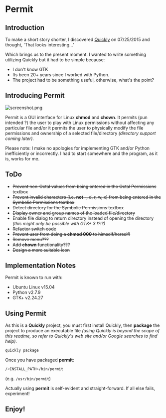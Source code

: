Permit
==============
  
## Introduction
To make a short story shorter, I discovered [Quickly](https://wiki.ubuntu.com/Quickly) on 07/25/2015 
and thought, 'That looks interesting...'

Which brings us to the present moment. I wanted to write something utilizing Quickly but it had to be simple because:
 
- I don't know GTK
- Its been 20+ years since I worked with Python. 
- The project had to be something useful, otherwise, what's the point?
 
## Introducing Permit
![screenshot.png](https://bitbucket.org/repo/GM556R/images/2197090324-screenshot.png)

Permit is a GUI interface for Linux **chmod** and **chown**. It permits (pun intended ?) the user to play with Linux permissions 
without affecting any particular file and/or it permits the user to physically modify the file permissions and ownership of a 
selected file/directory *(directory support coming later)*.

Please note: I make no apologies for implementing GTK and/or Python inefficiently or incorrectly. I had to start 
somewhere and the program, as it is, works for me.

## ToDo
- ~~Prevent non-Octal values from being entered in the Octal Permissions textbox~~
- ~~Prevent invalid characters (i.e. **not** -, d, r, w, x) from being entered in the Symbolic Permissions textbox~~
- ~~Detect directory for the Symbolic Permissions textbox~~
- ~~Display owner and group names of the loaded file/directory~~
- Enable file dialog to return directory instead of opening the directory _(this might only be possible with GTK+ 3 !?!?)_
- ~~Refactor switch code~~
- ~~Prevent user from doing a **chmod 000** to himself/herself!~~
- ~~Remove menu???~~
- ~~Add **chown** functionality???~~
- ~~Design a more suitable icon~~

## Implementation Notes
Permit is known to run with:

- Ubuntu Linux v15.04
- Python v2.7.9
- GTK+ v2.24.27

## Using Permit
As this is a **Quickly** project, you must first install Quickly, then **package** the project to produce an 
executable file _(using Quickly is beyond the scope of this readme, so refer to Quickly's web site and/or Google 
searches to find help)_.

```bash
quickly package
```

Once you have packaged **permit**:


```bash
/<INSTALL_PATH>/bin/permit
```
(e.g. ```/usr/bin/permit```)

Actually using **permit** is self-evident and straight-forward. If all else fails, experiment!

## Enjoy!